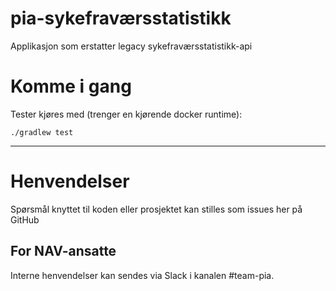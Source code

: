 pia-sykefraværsstatistikk
=========================

Applikasjon som erstatter legacy sykefraværsstatistikk-api

# Komme i gang

Tester kjøres med (trenger en kjørende docker runtime):

`./gradlew test`

---

# Henvendelser

Spørsmål knyttet til koden eller prosjektet kan stilles som issues her på GitHub

## For NAV-ansatte

Interne henvendelser kan sendes via Slack i kanalen #team-pia.
